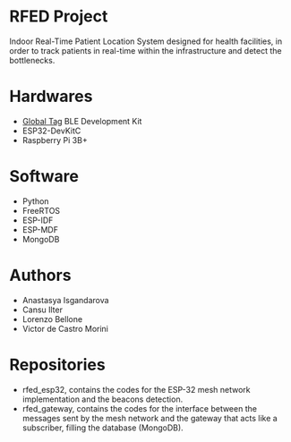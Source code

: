 # RFED Project
Indoor Real-Time Patient Location System designed for health facilities, in order to track patients in real-time within the infrastructure and detect the bottlenecks.

# Hardwares
* [Global Tag](https://www.global-tag.com/it/) BLE Development Kit 
* ESP32-DevKitC
* Raspberry Pi 3B+
# Software
* Python
* FreeRTOS
* ESP-IDF
* ESP-MDF
* MongoDB
# Authors
* Anastasya Isgandarova
* Cansu Ilter
* Lorenzo Bellone
* Victor de Castro Morini

# Repositories
* rfed_esp32, contains the codes for the ESP-32 mesh network implementation and the beacons detection.
* rfed_gateway, contains the codes for the interface between the messages sent by the mesh network and the gateway that acts like a subscriber, filling the database (MongoDB).
